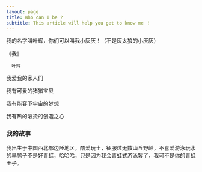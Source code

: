 ```yaml
---
layout: page
title: Who can I be ?
subtitle: This article will help you get to know me ！
---
```


我的名字叫叶辉，你们可以叫我小灰灰！（不是灰太狼的小灰灰）

《我》

      叶辉

我爱我的家人们

我有可爱的猪猪宝贝

我有能容下宇宙的梦想

我有热的滚烫的创造之心

### 我的故事
我出生于中国西北部边陲地区，酷爱玩土，征服过无数山丘野岭，不喜爱游泳玩水的旱鸭子不是好青蛙，哈哈哈，只是因为我会青蛙式游泳罢了，我可不是你的青蛙王子。
